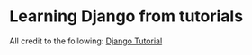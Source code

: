 # Learning Django from tutorials


All credit to the following:
[Django Tutorial](https://docs.djangoproject.com/en/2.1/intro/tutorial01/)
